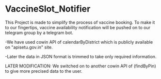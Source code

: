 # VaccineSlot_Notifier
This Project is made to simplify the process of vaccine booking. To make it to our fingertips, vaccine availability notification will be pushed on to our telegram group by a telegram bot.

-We have used cowin API of calendarByDistrict which is publicly available on "apisetu.gov.in" site.

-Later the data in  JSON format is trimmed to take  only required information.

LATER MODIFICATION: 
We switched on to another cowin API of (findByPin) to give more precised data to the user.
